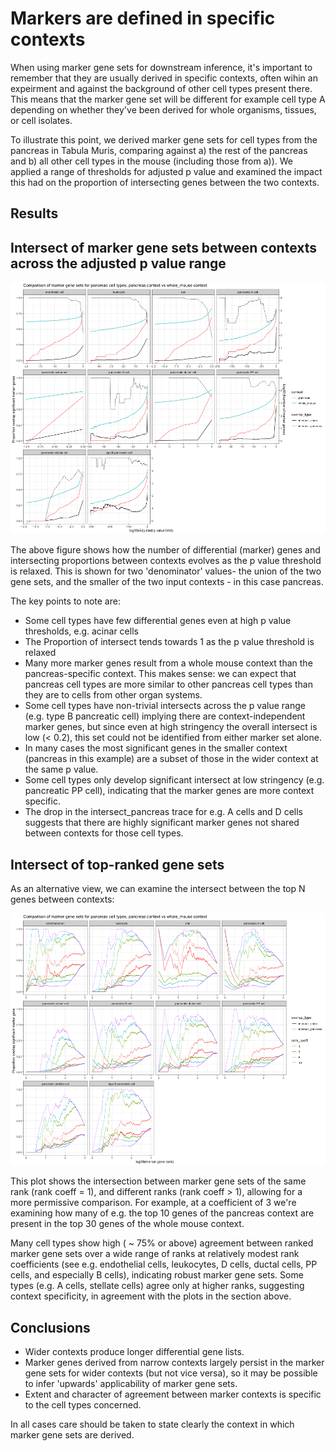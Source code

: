 # Markers are defined in specific contexts

When using marker gene sets for downstream inference, it's important to remember that they are usually derived in specific contexts, often wihin an expeirment and against the background of other cell types present there. This means that the marker gene set will be different for example cell type A depending on whether they've been derived for whole organisms, tissues, or cell isolates. 

To illustrate this point, we derived marker gene sets for cell types from the pancreas in Tabula Muris, comparing against a) the rest of the pancreas and b) all other cell types in the mouse (including those from a)). We applied a range of thresholds for adjusted p value and examined the impact this had on the proportion of intersecting genes between the two contexts.

## Results  

## Intersect of marker gene sets between contexts across the adjusted p value range

![Differential gene sets between contexts across adjusted p value range](markers_context_pval.png)

The above figure shows how the number of differential (marker) genes and intersecting proportions between contexts evolves as the p value threshold is relaxed. This is shown for two 'denominator' values- the union of the two gene sets, and the smaller of the two input contexts - in this case pancreas. 

The key points to note are:

 - Some cell types have few differential genes even at high p value thresholds, e.g. acinar cells
 - The Proportion of intersect tends towards 1 as the p value threshold is relaxed
 - Many more marker genes result from a whole mouse context than the pancreas-specific context. This makes sense: we can expect that pancreas cell types are more similar to other pancreas cell types than they are to cells from other organ systems. 
 - Some cell types have non-trivial intersects across the p value range (e.g. type B pancreatic cell) implying there are context-independent marker genes, but since even at high stringency the overall intersect is low (< 0.2), this set could not be identified from either marker set alone.
 - In many cases the most significant genes in the smaller context (pancreas in this example) are a subset of those in the wider context at the same p value. 
 - Some cell types only develop significant intersect at low stringency (e.g. pancreatic PP cell), indicating that the marker genes are more context specific. 
 - The drop in the intersect_pancreas trace for e.g. A cells and D cells suggests that there are highly significant marker genes not shared between contexts for those cell types. 

## Intersect of top-ranked gene sets

As an alternative view, we can examine the intersect between the top N genes between contexts:

![Differential gene sets between contexts across ranks](markers_context_rank.png)

This plot shows the intersection between marker gene sets of the same rank (rank coeff = 1), and different ranks (rank coeff > 1), allowing for a more permissive comparison. For example, at a coefficient of 3 we're examining how many of e.g. the top 10 genes of the pancreas context are present in the top 30 genes of the whole mouse context. 

Many cell types show high ( ~ 75\% or above) agreement between ranked marker gene sets over a wide range of ranks at relatively modest rank coefficients (see e.g. endothelial cells,  leukocytes, D cells, ductal cells, PP cells, and especially B cells), indicating robust marker gene sets. Some types (e.g. A cells, stellate cells) agree only at higher ranks, suggesting context specificity, in agreement with the plots in the section above. 


## Conclusions

 - Wider contexts produce longer differential gene lists.
 - Marker genes derived from narrow contexts largely persist in the marker gene sets for wider contexts (but not vice versa), so it may be possible to infer 'upwards' applicability of marker gene sets. 
 - Extent and character of agreement between marker contexts is specific to the cell types concerned. 

In all cases care should be taken to state clearly the context in which marker gene sets are derived. 

